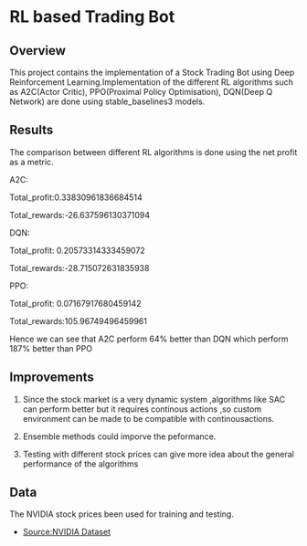 
# RL based Trading Bot




## Overview

This project contains the implementation of a Stock Trading Bot using Deep Reinforcement Learning.Implementation of the different RL algorithms such as A2C(Actor Critic), PPO(Proximal Policy Optimisation), DQN(Deep Q Network) are done using stable_baselines3 models.



## Results

The comparison between different RL algorithms is done using the net profit as a metric.

A2C:

Total_profit:0.33830961836684514

Total_rewards:-26.637596130371094

DQN:

Total_profit: 0.20573314333459072

Total_rewards:-28.715072631835938

PPO:

Total_profit: 0.07167917680459142

Total_rewards:105.96749496459961


Hence we can see that A2C perform 64% better than DQN which perform 187% better than PPO



## Improvements

1) Since the stock market is a very dynamic system ,algorithms like SAC can perform better but it requires continous actions ,so custom environment can be made to be compatible with continousactions.

2) Ensemble methods could imporve the peformance.

3) Testing with different stock prices can give more idea about the general performance of the algorithms


## Data
The NVIDIA stock prices been used for training and testing.
 - [Source:NVIDIA Dataset]( https://www.kaggle.com/datasets/prajwaldongre/nvidia-corp-share-price-2000-2024 )
